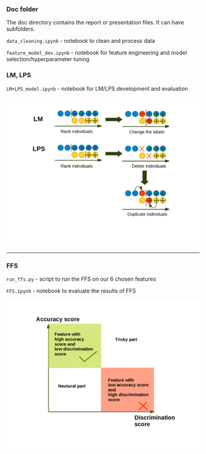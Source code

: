 ### Doc folder

The doc directory contains the report or presentation files. It can have subfolders. 

`data_cleaning.ipynb` - notebook to clean and process data

`feature_model_dev.ipynb` - notebook for feature engineering and model selection/hyperparameter tuning

### LM, LPS

`LM+LPS_model.ipynb` - notebook for LM/LPS development and evaluation

![screenshot](../figs/LM_LPS.png)
***

### FFS

`run_ffs.py` - script to run the FFS on our 6 chosen features

`FFS.ipynb` - notebook to evaluate the results of FFS

![screenshot](../figs/FFS.png)
